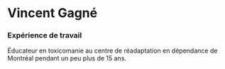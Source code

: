 # Vincent Gagné
### Expérience de travail
Éducateur en toxicomanie au centre de réadaptation
en dépendance de Montréal pendant un peu plus de 15 ans.

